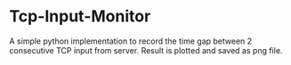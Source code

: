 # Tcp-Input-Monitor
A simple python implementation to record the time gap between 2 consecutive TCP input from server. Result is plotted and saved as png file.
